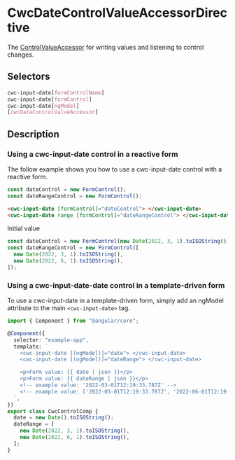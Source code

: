 # CwcDateControlValueAccessorDirective

The [ControlValueAccessor](https://angular.io/api/forms/ControlValueAccessor) for writing values and listening to control changes.

## Selectors

```css
cwc-input-date[formControlName]
cwc-input-date[formControl]
cwc-input-date[ngModel]
[cwcDateControlValueAccessor]
```

## Description

### Using a cwc-input-date control in a reactive form

The follow example shows you how to use a cwc-input-date control with a reactive form.

```typescript
const dateControl = new FormControl();
const dateRangeControl = new FormControl();
```

```html
<cwc-input-date [formControl]="dateControl"> </cwc-input-date>
<cwc-input-date range [formControl]="dateRangeControl"> </cwc-input-date>
```

Initial value

```typescript
const dateControl = new FormControl(new Date(2022, 3, 1).toISOString());
const dateRangeControl = new FormControl([
  new Date(2022, 3, 1).toISOString(),
  new Date(2022, 6, 1).toISOString(),
]);
```

### Using a cwc-input-date-date control in a template-driven form

To use a cwc-input-date in a template-driven form, simply add an ngModel attribute to the main `<cwc-input-date>` tag.

```typescript
import { Component } from "@angular/core";

@Component({
  selector: "example-app",
  template: `
    <cwc-input-date [(ngModel)]="date"> </cwc-input-date>
    <cwc-input-date [(ngModel)]="dateRange"> </cwc-input-date>

    <p>Form value: {{ date | json }}</p>
    <p>Form value: {{ dateRange | json }}</p>
    <!-- example value: '2022-03-01T12:19:33.787Z' -->
    <!-- example value: ['2022-03-01T12:19:33.787Z', '2022-06-01T12:19:33.787Z'] -->
  `,
})
export class CwcControlComp {
  date = new Date().toISOString();
  dateRange = [
    new Date(2022, 3, 1).toISOString(),
    new Date(2022, 6, 1).toISOString(),
  ];
}
```
